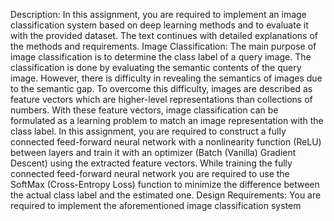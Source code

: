 Description: In this assignment, you are required to implement an image classification system based on deep learning methods and to evaluate it with the provided dataset. The text continues with detailed explanations of the methods and requirements.
Image Classification: The main purpose of image classification is to determine the class label of a query image. The classification is done by evaluating the semantic contents of the query image. However, there is difficulty in revealing the semantics of images due to the semantic gap. To overcome this difficulty, images are described as feature vectors which are higher-level representations than collections of numbers. With these feature vectors, image classification can be formulated as a learning problem to match an image representation with the class label. In this assignment, you are required to construct a fully connected feed-forward neural network with a nonlinearity function (ReLU) between layers and train it with an optimizer (Batch (Vanilla) Gradient Descent) using the extracted feature vectors. While training the fully connected feed-forward neural network you are required to use the SoftMax (Cross-Entropy Loss) function to minimize the difference between the actual class label and the estimated one.
Design Requirements: You are required to implement the aforementioned image classification system
